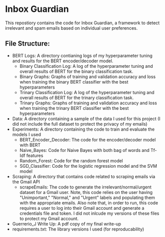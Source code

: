 # Inbox Guardian

This repostiory contains the code for Inbox Guardian, a framework to detect irrelevant and spam emails based on individual user preferences.

## File Structure:
- BERT Logs: A directory contianing logs of my hyperparameter tuning and results for the BERT encoder/decoder model.  
    - Binary Classification Log: A log of the hyperparameter tuning and overall results of BERT for the binary classification task.
    - Binary Graphs: Graphs of training and validation accuracy and loss when training the binary BERT classifier with the best hyperparameters
    - Trinary Classification Log: A log of the hyperparameter tuning and overall results of BERT for the trinary classification task.
    - Trinary Graphs: Graphs of training and validation accuracy and loss when training the trinary BERT classifier with the best hyperparameters
- Data: A directory containing a sample of the data I used for this project (I did not include the full dataset to protect the privacy of my emails)
- Experiments: A directory containing the code to train and evaluate the models I used
    - BERT_Encoder_Decoder: The code for the encoder/decoder model with BERT
    - Naive_Bayes: Code for Naive Bayes with both bag of words and Tf-Idf features
    - Random_Forest: Code for the random forest model
    - SGD_Classifier: Code for the logistic regression model and the SVM model
- Scraping: A directory that contains code related to scraping emails via the Gmail API
    - scrapeEmails: The code to generate the irrelevant/normal/urgent dataset for a Gmail user.  Note, this code relies on the user having "Unimportant," "Normal," and "Urgent" labels and populating them with the appropriate emails.  Also note that, in order to run, this code requires a user to log into their Gmail account and generate a credentials file and token.  I did not inlcude my versions of these files to protect my Gmail account.
- Guerrerio_J Write Up: A pdf copy of my final write-up
- requirements.txt: The library versions I used (for reproducability)
